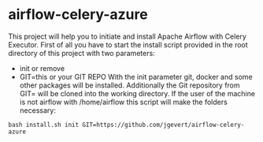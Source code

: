 # airflow-celery-azure
This project will help you to initiate and install Apache Airflow with Celery Executor.
First of all you have to start the install script provided in the root directory of this project with two parameters:
- init or remove
- GIT=this or your GIT REPO
With the init parameter git, docker and some other packages will be installed. Additionally the Git repository from GIT=
will be cloned into the working directory. If the user of the machine is not airflow with /home/airflow this script will
make the folders necessary:

```
bash install.sh init GIT=https://github.com/jgevert/airflow-celery-azure
```
